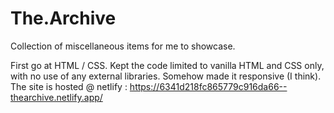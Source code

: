 # The.Archive
Collection of miscellaneous items for me to showcase.

First go at HTML / CSS. Kept the code limited to vanilla HTML and CSS only, with no use of any external libraries. Somehow made it responsive (I think).
The site is hosted @ netlify : https://6341d218fc865779c916da66--thearchive.netlify.app/
